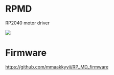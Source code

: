 # RPMD
RP2040 motor driver

![](RPMD_v_1_2.jpg)

# Firmware
https://github.com/mmaakkyyii/RP_MD_firmware